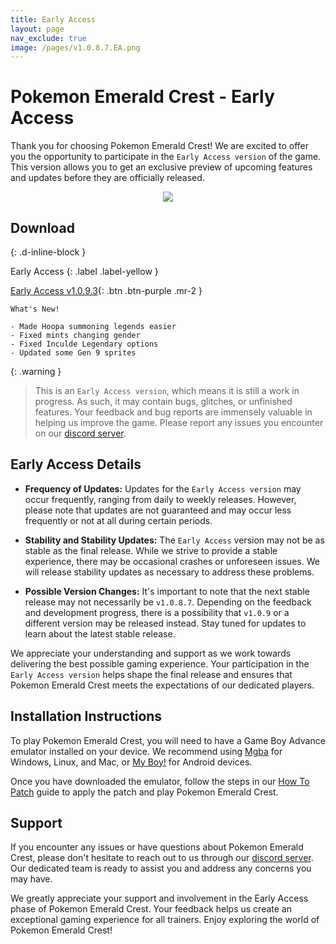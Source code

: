 ```yaml
---
title: Early Access
layout: page
nav_exclude: true
image: /pages/v1.0.8.7.EA.png
---
```

# **Pokemon Emerald Crest - Early Access**

Thank you for choosing Pokemon Emerald Crest! We are excited to offer you the opportunity to participate in the `Early Access version` of the game. This version allows you to get an exclusive preview of upcoming features and updates before they are officially released.

<p align="center">
<img src="https://media.discordapp.net/attachments/1101397974313074708/1127584844751315004/Adobe_Express_20230709_1829050_1.png" />
</p>

## **Download**
{: .d-inline-block }

Early Access 
{: .label .label-yellow }

[Early Access v1.0.9.3](https://download942.mediafire.com/gbn4zqz5trtggBuLTQMXVDFHRq9G0NlgZEwFJ0gJXvnfmFQBNDR0w4a8KrSfDnAQOTI07pL7j4lAkd2LHOUtAqGD5kD5P9UDJAWZ2p2PkhtPSPv8QH5rHeh5zzokxcWCBbpy5xRJEaVG6Hq5KfR0ujn1Fl4K5xVrQ9eO3Aw8gBtxZtQ3Bw/mdy5l9ewok8opcm/Crest_v1.0.9.3+EA.zip){: .btn .btn-purple .mr-2 }
```
What's New!

- Made Hoopa summoning legends easier
- Fixed mints changing gender
- Fixed Inculde Legendary options
- Updated some Gen 9 sprites 
```

{: .warning }
> This is an `Early Access version`, which means it is still a work in progress. As such, it may contain bugs, glitches, or unfinished features. Your feedback and bug reports are immensely valuable in helping us improve the game. Please report any issues you encounter on our [discord server].

## Early Access Details

- **Frequency of Updates:** Updates for the `Early Access version` may occur frequently, ranging from daily to weekly releases. However, please note that updates are not guaranteed and may occur less frequently or not at all during certain periods.

- **Stability and Stability Updates:** The `Early Access` version may not be as stable as the final release. While we strive to provide a stable experience, there may be occasional crashes or unforeseen issues. We will release stability updates as necessary to address these problems.

- **Possible Version Changes:** It's important to note that the next stable release may not necessarily be `v1.0.8.7`. Depending on the feedback and development progress, there is a possibility that `v1.0.9` or a different version may be released instead. Stay tuned for updates to learn about the latest stable release.

We appreciate your understanding and support as we work towards delivering the best possible gaming experience. Your participation in the `Early Access version` helps shape the final release and ensures that Pokemon Emerald Crest meets the expectations of our dedicated players.

## Installation Instructions

To play Pokemon Emerald Crest, you will need to have a Game Boy Advance emulator installed on your device. We recommend using [Mgba](https://mgba.io/downloads.html) for Windows, Linux, and Mac, or [My Boy!](https://play.google.com/store/apps/details?id=com.fastemulator.gba) for Android devices.

Once you have downloaded the emulator, follow the steps in our [How To Patch](https://romhackstudios.github.io/pages/howtopatch.html) guide to apply the patch and play Pokemon Emerald Crest.

## Support

If you encounter any issues or have questions about Pokemon Emerald Crest, please don't hesitate to reach out to us through our [discord server]. Our dedicated team is ready to assist you and address any concerns you may have.

We greatly appreciate your support and involvement in the Early Access phase of Pokemon Emerald Crest. Your feedback helps us create an exceptional gaming experience for all trainers. Enjoy exploring the world of Pokemon Emerald Crest!

[discord server]: https://discord.gg/aaghat-s-server-965900074532081674 
